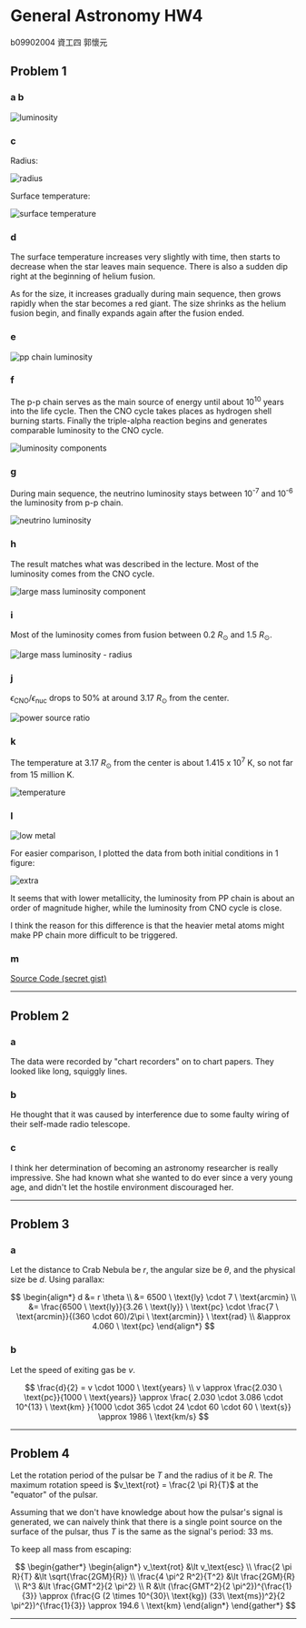 # General Astronomy HW4

b09902004 資工四 郭懷元

## Problem 1

### a b

![luminosity](fig01_annotate.png)

### c

Radius:

![radius](fig02.png)

Surface temperature:

![surface temperature](fig03.png)

### d

The surface temperature increases very slightly with time, then starts to decrease when the star leaves main sequence. There is also a sudden dip right at the beginning of helium fusion.

As for the size, it increases gradually during main sequence, then grows rapidly when the star becomes a red giant. The size shrinks as the helium fusion begin, and finally expands again after the fusion ended.

<div style="page-break-before: always;"></div>

### e

![pp chain luminosity](fig04.png)

### f

The p-p chain serves as the main source of energy until about 10<sup>10</sup> years into the life cycle. Then the CNO cycle takes places as hydrogen shell burning starts. Finally the triple-alpha reaction begins and generates comparable luminosity to the CNO cycle.

![luminosity components](fig05.png)

### g

During main sequence, the neutrino luminosity stays between 10<sup>-7</sup> and 10<sup>-6</sup> the luminosity from p-p chain.

![neutrino luminosity](neutrino_luminosity_ratio.png)

<div style="page-break-before: always;"></div>

### h

The result matches what was described in the lecture. Most of the luminosity comes from the CNO cycle.

![large mass luminosity component](fig06.png)

### i

Most of the luminosity comes from fusion between $0.2\ R_\odot$ and $1.5\ R_\odot$.

![large mass luminosity - radius](fig07.png)

### j

${\epsilon_\text{CNO}}/{\epsilon_\text{nuc}}$ drops to 50% at around 3.17 $R_\odot$ from the center.

![power source ratio](fig08.png)

<div style="page-break-before: always;"></div>

### k

The temperature at 3.17 $R_\odot$ from the center is about 1.415 x 10<sup>7</sup> K, so not far from 15 million K.

![temperature](fig09.png)

### l

![low metal](fig10.png)

For easier comparison, I plotted the data from both initial conditions in 1 figure:

![extra](fig_extra.png)

It seems that with lower metallicity, the luminosity from PP chain is about an order of magnitude higher, while the luminosity from CNO cycle is close.

I think the reason for this difference is that the heavier metal atoms might make PP chain more difficult to be triggered.

### m

[Source Code (secret gist)](https://gist.github.com/GWFrank/7f46d7294fe52097d524aa58fb7414f1)

---
<div style="page-break-before: always;"></div>

## Problem 2

### a

The data were recorded by "chart recorders" on to chart papers. They looked like long, squiggly lines.

### b

He thought that it was caused by interference due to some faulty wiring of their self-made radio telescope.

### c

I think her determination of becoming an astronomy researcher is really impressive. She had known what she wanted to do ever since a very young age, and didn't let the hostile environment discouraged her.

---

## Problem 3

### a

Let the distance to Crab Nebula be $r$, the angular size be $\theta$, and the physical size be $d$. Using parallax:

$$
\begin{align*}
    d &= r \theta \\
    &= 6500 \ \text{ly} \cdot 7 \ \text{arcmin} \\
    &= \frac{6500 \ \text{ly}}{3.26 \ \text{ly}} \ \text{pc}
    \cdot \frac{7 \ \text{arcmin}}{(360 \cdot 60)/2\pi \ \text{arcmin}} \ \text{rad} \\
    &\approx 4.060 \ \text{pc}
\end{align*}
$$

### b

Let the speed of exiting gas be $v$.

$$
\frac{d}{2} = v \cdot 1000 \ \text{years} \\
v \approx \frac{2.030 \ \text{pc}}{1000 \ \text{years}}
\approx \frac{
    2.030 \cdot 3.086 \cdot 10^{13} \ \text{km}
}{1000 \cdot 365 \cdot 24 \cdot 60 \cdot 60 \ \text{s}}
\approx 1986 \ \text{km/s}
$$

---

<div style="page-break-before: always;"></div>

## Problem 4

Let the rotation period of the pulsar be $T$ and the radius of it be $R$. The maximum rotation speed is $v_\text{rot} = \frac{2 \pi R}{T}$ at the "equator" of the pulsar.

Assuming that we don't have knowledge about how the pulsar's signal is generated, we can naively think that there is a single point source on the surface of the pulsar, thus $T$ is the same as the signal's period: 33 ms.

To keep all mass from escaping:

$$
\begin{gather*}
    \begin{align*}
    v_\text{rot} &\lt v_\text{esc} \\
    \frac{2 \pi R}{T} &\lt \sqrt{\frac{2GM}{R}} \\
    \frac{4 \pi^2 R^2}{T^2} &\lt \frac{2GM}{R} \\
    R^3 &\lt \frac{GMT^2}{2 \pi^2} \\
    R &\lt (\frac{GMT^2}{2 \pi^2})^{\frac{1}{3}}
    \approx (\frac{G (2 \times 10^{30}\ \text{kg}) (33\ \text{ms})^2}{2 \pi^2})^{\frac{1}{3}}
    \approx 194.6 \ \text{km}
    \end{align*}
\end{gather*}
$$

---
